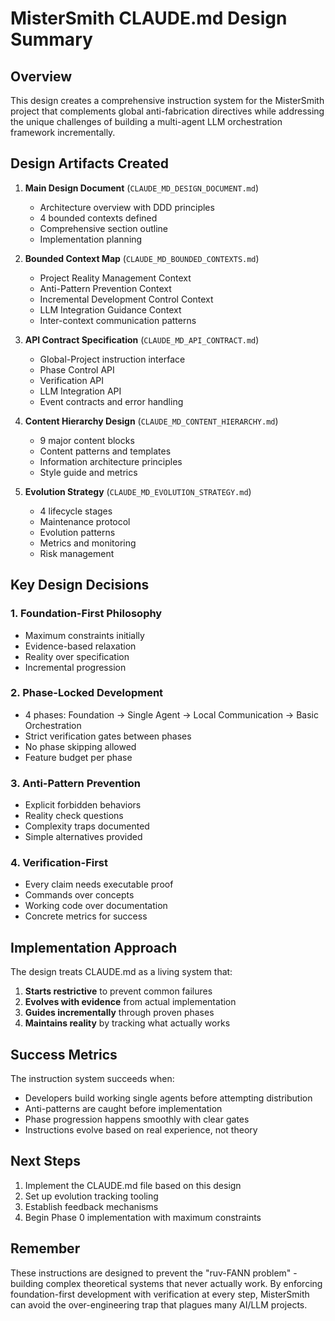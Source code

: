# MisterSmith CLAUDE.md Design Summary

## Overview

This design creates a comprehensive instruction system for the MisterSmith project that complements global anti-fabrication directives while addressing the unique challenges of building a multi-agent LLM orchestration framework incrementally.

## Design Artifacts Created

1. **Main Design Document** (`CLAUDE_MD_DESIGN_DOCUMENT.md`)
   - Architecture overview with DDD principles
   - 4 bounded contexts defined
   - Comprehensive section outline
   - Implementation planning

2. **Bounded Context Map** (`CLAUDE_MD_BOUNDED_CONTEXTS.md`)
   - Project Reality Management Context
   - Anti-Pattern Prevention Context  
   - Incremental Development Control Context
   - LLM Integration Guidance Context
   - Inter-context communication patterns

3. **API Contract Specification** (`CLAUDE_MD_API_CONTRACT.md`)
   - Global-Project instruction interface
   - Phase Control API
   - Verification API
   - LLM Integration API
   - Event contracts and error handling

4. **Content Hierarchy Design** (`CLAUDE_MD_CONTENT_HIERARCHY.md`)
   - 9 major content blocks
   - Content patterns and templates
   - Information architecture principles
   - Style guide and metrics

5. **Evolution Strategy** (`CLAUDE_MD_EVOLUTION_STRATEGY.md`)
   - 4 lifecycle stages
   - Maintenance protocol
   - Evolution patterns
   - Metrics and monitoring
   - Risk management

## Key Design Decisions

### 1. Foundation-First Philosophy

- Maximum constraints initially
- Evidence-based relaxation
- Reality over specification
- Incremental progression

### 2. Phase-Locked Development

- 4 phases: Foundation → Single Agent → Local Communication → Basic Orchestration
- Strict verification gates between phases
- No phase skipping allowed
- Feature budget per phase

### 3. Anti-Pattern Prevention

- Explicit forbidden behaviors
- Reality check questions
- Complexity traps documented
- Simple alternatives provided

### 4. Verification-First

- Every claim needs executable proof
- Commands over concepts
- Working code over documentation
- Concrete metrics for success

## Implementation Approach

The design treats CLAUDE.md as a living system that:

1. **Starts restrictive** to prevent common failures
2. **Evolves with evidence** from actual implementation
3. **Guides incrementally** through proven phases
4. **Maintains reality** by tracking what actually works

## Success Metrics

The instruction system succeeds when:

- Developers build working single agents before attempting distribution
- Anti-patterns are caught before implementation
- Phase progression happens smoothly with clear gates
- Instructions evolve based on real experience, not theory

## Next Steps

1. Implement the CLAUDE.md file based on this design
2. Set up evolution tracking tooling
3. Establish feedback mechanisms
4. Begin Phase 0 implementation with maximum constraints

## Remember

These instructions are designed to prevent the "ruv-FANN problem" - building complex theoretical systems that never actually work. By enforcing foundation-first development with verification at every step, MisterSmith can avoid the over-engineering trap that plagues many AI/LLM projects.
